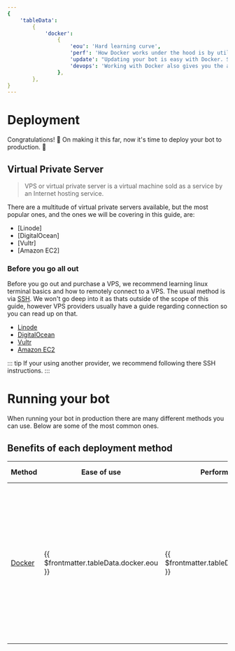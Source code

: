 ```yaml
---
{
    'tableData':
        {
            'docker':
                {
                    'eou': 'Hard learning curve',
                    'perf': 'How Docker works under the hood is by utilizing containers which are basically little light virtual machines, so expect a bit of overhead if your VPS is on the low-end.',
                    'update': "Updating your bot is easy with Docker. Simply setup [Watchtower](https://containrrr.dev/watchtower/) to monitor your bot's Docker container and update it when it notices a new Image.",
                    'devops': 'Working with Docker also gives you the ability to easily integrate your bot with other services, such as [GitHub Actions](#automating-the-build-process-with-github-actions) for example.',
                },
        },
}
---
```


# Deployment

Congratulations! 🎉 On making it this far, now it's time to deploy your bot to production. 🚀

## Virtual Private Server

> VPS or virtual private server is a virtual machine sold as a service by an Internet hosting service.

There are a multitude of virtual private servers available, but the most popular ones, and the ones we will be covering in this guide, are:

-   [Linode]
-   [DigitalOcean]
-   [Vultr]
-   [Amazon EC2]

### Before you go all out

Before you go out and purchase a VPS, we recommend learning linux terminal basics and how to remotely connect to a VPS. The usual method is via [SSH](https://en.wikipedia.org/wiki/Secure_Shell_Protocol). We won't go deep into it as thats outside of the scope of this guide, however VPS providers usually have a guide regarding connection so you can read up on that.

-   [Linode](https://www.linode.com/docs/guides/connect-to-server-over-ssh/)
-   [DigitalOcean](https://docs.digitalocean.com/products/droplets/how-to/connect-with-ssh/)
-   [Vultr](https://www.vultr.com/docs/how-to-access-your-vultr-vps/)
-   [Amazon EC2](https://docs.aws.amazon.com/AWSEC2/latest/UserGuide/AccessingInstancesLinux.html)

::: tip
If your using another provider, we recommend following there SSH instructions.
:::

# Running your bot

When running your bot in production there are many different methods you can use. Below are some of the most common ones.

## Benefits of each deployment method

| Method                           | Ease of use                             | Performance                              | Updating                                                                                                                                                                               | Dev-ops                                                                                                                                                                                                         |
| -------------------------------- | --------------------------------------- | ---------------------------------------- | -------------------------------------------------------------------------------------------------------------------------------------------------------------------------------------- | --------------------------------------------------------------------------------------------------------------------------------------------------------------------------------------------------------------- |
| [Docker](deploying-to-docker.md) | {{ $frontmatter.tableData.docker.eou }} | {{ $frontmatter.tableData.docker.perf }} | Updating your bot is easy with Docker. Simply setup [Watchtower](https://containrrr.dev/watchtower/) to monitor your bot's Docker container and update it when it notices a new Image. | Working with Docker also gives you the ability to easily integrate your bot with other services, such as [GitHub Actions](deploying-to-docker.md#automating-the-build-process-with-github-actions) for example. |
